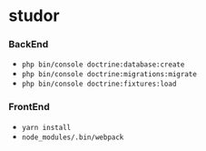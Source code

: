 studor
======

### BackEnd
* ```php bin/console doctrine:database:create```
* ```php bin/console doctrine:migrations:migrate```
* ```php bin/console doctrine:fixtures:load```

### FrontEnd
* ```yarn install```
* ```node_modules/.bin/webpack```
